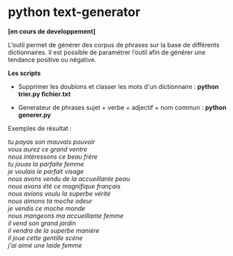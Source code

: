 # python text-generator 
**[en cours de developpement]**

L’outil permet de générer des corpus de phrases sur la base de différents dictionnaires. Il est possible de paramétrer l’outil afin de générer une tendance positive ou négative.

**Les scripts**

- Supprimer les doublons et classer les mots d'un dictionnaire :  **python trier.py fichier.txt**

- Generateur de phrases sujet + verbe + adjectif + nom commun :  **python generer.py**


Exemples de résultat : 

  *tu payas son ﻿mauvais pouvoir <br/>
  vous aurez ce grand ventre <br/>
  nous intéressons ce beau frère <br/>
  tu jouas la parfaite femme <br/>
  je voulais le parfait visage <br/>
  nous avons vendu de la accueillante peau <br/>
  nous avons été ce magnifique français <br/>
  nous avions voulu la superbe vérité <br/>
  nous aimons ta moche odeur <br/>
  je vendis ce moche monde <br/>
  nous mangeons ma accueillante femme <br/>
  il vend son grand jardin <br/>
  il vendra de la superbe manière <br/>
  il joue cette gentille scène <br/>
  j'ai aimé une laide femme<br/>*
